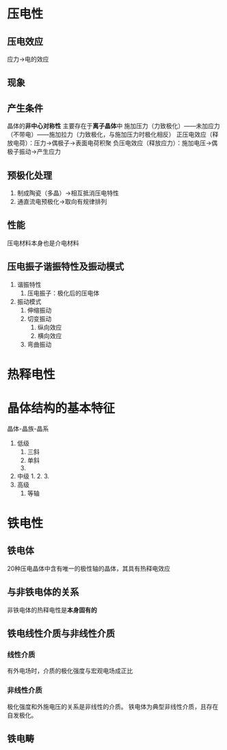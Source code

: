 # 压电性
## 压电效应
应力->电的效应
## 现象

## 产生条件
晶体的**非中心对称性**
主要存在于**离子晶体**中
施加压力（力致极化）——未加应力（不带电）——施加拉力（力致极化，与施加压力时极化相反）
正压电效应（释放电荷）：压力->偶极子->表面电荷积聚
负压电效应（释放应力）：施加电压->偶极子振动->产生应力
## 预极化处理
1. 制成陶瓷（多晶）->相互抵消压电特性
2. 通直流电预极化->取向有规律排列
## 性能
压电材料本身也是介电材料
## 压电振子谐振特性及振动模式
1. 谐振特性
	1. 压电振子：极化后的压电体
2. 振动模式
	1. 伸缩振动
	2. 切变振动
		1. 纵向效应
		2. 横向效应
	3. 弯曲振动
# 热释电性

# 晶体结构的基本特征
晶体-晶族-晶系
1. 低级
	1. 三斜
	2. 单斜
	3. 
2. 中级
	1. 
	2. 
	3. 
3. 高级
	1. 等轴
# 铁电性
## 铁电体
20种压电晶体中含有唯一的极性轴的晶体，其具有热释电效应
## 与非铁电体的关系
非铁电体的热释电性是**本身固有的**
## 铁电线性介质与非线性介质
### 线性介质
有外电场时，介质的极化强度与宏观电场成正比
### 非线性介质
极化强度和外施电压的关系是非线性的介质。
铁电体为典型非线性介质，且存在自发极化。
## 铁电畴